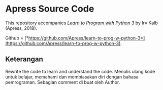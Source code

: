# Apress Source Code

This repository accompanies [*Learn to Program with Python 3*](https://www.apress.com/9781484238783) by Irv Kalb (Apress, 2018).

Github = [*https://github.com/Apress/learn-to-prog-w-python-3*](https://github.com/Apress/learn-to-prog-w-python-3).

## Keterangan

Rewrite the code to learn and understand the code.
Menulis ulang kode untuk belajar, memahami dan membiasakan diri dengan bahasa pemrograman.
Sebagian comment di buat oleh Author.


